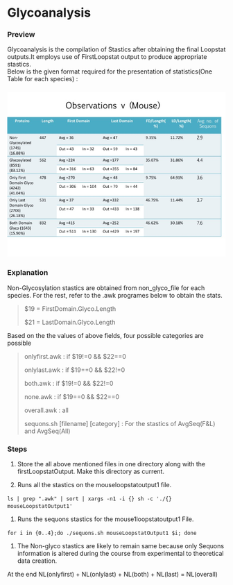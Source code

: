 # Glycoanalysis

### Preview

Glycoanalysis is the compilation of Stastics after obtaining the final Loopstat outputs.It employs use of FirstLoopstat output to produce appropriate stastics.   
Below is the given format required for the presentation of statistics\(One Table for each species\) :

### ![](/assets/table.jpg)

### Explanation

Non-Glycosylation stastics are obtained from non\_glyco\_file for each species. For the rest, refer to the .awk programes below to obtain the stats.

> $19 = FirstDomain.Glyco.Length
>
> $21 = LastDomain.Glyco.Length

Based on the the values of above fields, four possible categories are possible

> onlyfirst.awk : if $19!=0 && $22==0
>
> onlylast.awk : if $19==0 && $22!=0
>
> both.awk : if $19!=0 && $22!=0
>
> none.awk : if $19==0 && $22==0
>
> overall.awk : all
>
> sequons.sh \[filename\] \[category\] : For the stastics of AvgSeq\(F&L\) and AvgSeq\(All\)

### Steps

1. Store the all above mentioned files in one directory along with the firstLoopstatOutput. Make this directory as current.

2. Runs all the stastics on the mouseloopstatoutput1 file.

`ls | grep ".awk" | sort | xargs -n1 -i {} sh -c './{} mouseLoopstatOutput1'`

1. Runs the sequons stastics for the mouse1loopstatoutput1 File.

`for i in {0..4};do ./sequons.sh mouseLoopstatOutput1 $i; done`

1. The Non-glyco stastics are likely to remain same because only Sequons information is altered during the course from experimental to theoretical data creation.

At the end NL\(onlyfirst\) + NL\(onlylast\) + NL\(both\) + NL\(last\) = NL\(overall\)

